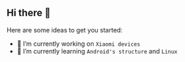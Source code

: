 ## Hi there 👋

Here are some ideas to get you started:

- 🔭 I’m currently working on `Xiaomi devices`
- 🌱 I’m currently learning `Android's structure` and `Linux`
